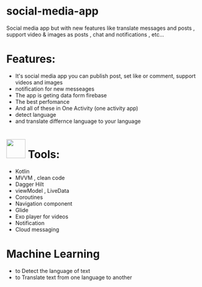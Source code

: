# social-media-app
Social media app but with new features like translate messages and posts , support video &amp; images as posts  , chat and  notifications , etc... 
# Features:
- It's social media app  you can publish post, set like or comment, support videos and images 
- notification for new messeages  
- The app is geting data form firebase 
- The best perfomance 
- And all of these in One Activity  (one activity app)
- detect language 
- and translate differnce language to your language 

# <img src="https://media.giphy.com/media/5WILqPq29TyIkVCSej/giphy.gif" width="50">  Tools: 
- Kotlin
- MVVM , clean code
- Dagger Hilt
- viewModel , LiveData
- Coroutines
- Navigation component
- Glide
- Exo player for videos 
- Notification 
- Cloud messaging
# Machine Learning
 * to Detect the language of text 
 * to Translate text from one language to another

